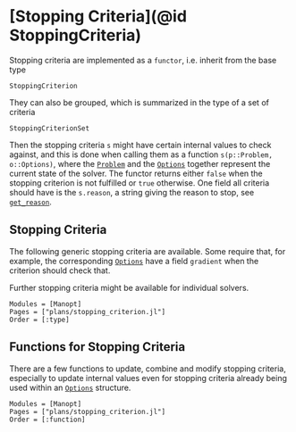 # [Stopping Criteria](@id StoppingCriteria)

Stopping criteria are implemented as a `functor`, i.e. inherit from the base type

```@docs
StoppingCriterion
```

They can also be grouped, which is summarized in the type of a set of criteria

```@docs
StoppingCriterionSet
```

Then the stopping criteria `s` might have certain internal values to check against,
and this is done when calling them as a function `s(p::Problem, o::Options)`,
where the [`Problem`](@ref) and the [`Options`](@ref) together represent
the current state of the solver. The functor returns either `false` when the stopping criterion is not fulfilled or `true` otherwise.
One field all criteria should have is the `s.reason`, a string giving the reason to stop, see [`get_reason`](@ref).

## Stopping Criteria

The following generic stopping criteria are available. Some require that, for example,
the corresponding [`Options`](@ref) have a field `gradient` when the criterion should check that.

Further stopping criteria might be available for individual solvers.

```@autodocs
Modules = [Manopt]
Pages = ["plans/stopping_criterion.jl"]
Order = [:type]
```

## Functions for Stopping Criteria

There are a few functions to update, combine and modify stopping criteria, especially to update internal values even for stopping criteria already being used within an [`Options`](@ref) structure.

```@autodocs
Modules = [Manopt]
Pages = ["plans/stopping_criterion.jl"]
Order = [:function]
```